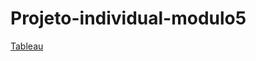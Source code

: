 # Projeto-individual-modulo5
[Tableau](https://public.tableau.com/app/profile/ilma.gon.alves/viz/IndividualMD5/Histria1)

